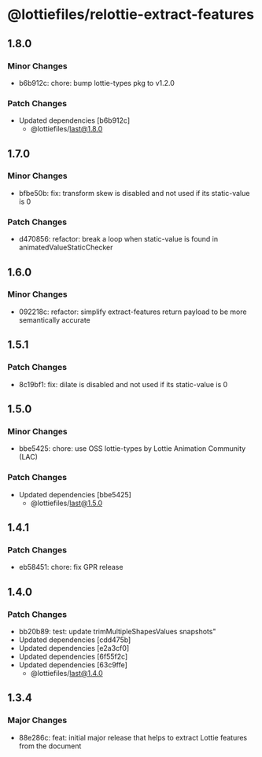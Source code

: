 # @lottiefiles/relottie-extract-features

## 1.8.0

### Minor Changes

- b6b912c: chore: bump lottie-types pkg to v1.2.0

### Patch Changes

- Updated dependencies [b6b912c]
  - @lottiefiles/last@1.8.0

## 1.7.0

### Minor Changes

- bfbe50b: fix: transform skew is disabled and not used if its static-value is 0

### Patch Changes

- d470856: refactor: break a loop when static-value is found in animatedValueStaticChecker

## 1.6.0

### Minor Changes

- 092218c: refactor: simplify extract-features return payload to be more semantically accurate

## 1.5.1

### Patch Changes

- 8c19bf1: fix: dilate is disabled and not used if its static-value is 0

## 1.5.0

### Minor Changes

- bbe5425: chore: use OSS lottie-types by Lottie Animation Community (LAC)

### Patch Changes

- Updated dependencies [bbe5425]
  - @lottiefiles/last@1.5.0

## 1.4.1

### Patch Changes

- eb58451: chore: fix GPR release

## 1.4.0

### Patch Changes

- bb20b89: test: update trimMultipleShapesValues snapshots"
- Updated dependencies [cdd475b]
- Updated dependencies [e2a3cf0]
- Updated dependencies [6f55f2c]
- Updated dependencies [63c9ffe]
  - @lottiefiles/last@1.4.0

## 1.3.4

### Major Changes

- 88e286c: feat: initial major release that helps to extract Lottie features from the document

